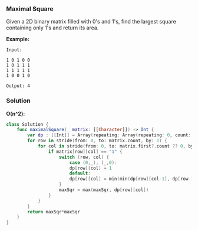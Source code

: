 
### Maximal Square

Given a 2D binary matrix filled with 0's and 1's, find the largest square containing only 1's and return its area.

__Example:__
```
Input: 

1 0 1 0 0
1 0 1 1 1
1 1 1 1 1
1 0 0 1 0

Output: 4
```

### Solution
__O(n^2):__
```Swift
class Solution {
    func maximalSquare(_ matrix: [[Character]]) -> Int {
        var dp : [[Int]] = Array(repeating: Array(repeating: 0, count: matrix.first?.count ?? 0), count: matrix.count), maxSqr = 0
        for row in stride(from: 0, to: matrix.count, by: 1) {
            for col in stride(from: 0, to: matrix.first?.count ?? 0, by: 1) {
                if matrix[row][col] == "1" {
                    switch (row, col) {
                        case (0,_), (_,0):
                        dp[row][col] = 1
                        default:
                        dp[row][col] = min(min(dp[row][col-1], dp[row-1][col]), dp[row-1][col-1]) + 1
                    }
                    maxSqr = max(maxSqr, dp[row][col])
                }
            }
        }
        return maxSqr*maxSqr
    }
}
```